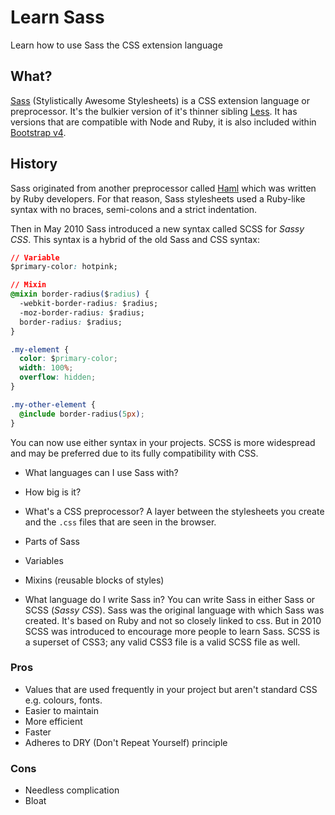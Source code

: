 # Learn Sass
Learn how to use Sass the CSS extension language

## What?

[Sass](http://sass-lang.com) (Stylistically Awesome Stylesheets) is a CSS
extension language or preprocessor. It's the bulkier version of it's thinner sibling
[Less](http://lesscss.org/). It has versions that are compatible with Node
and Ruby, it is also included within
[Bootstrap v4](https://getbootstrap.com/docs/4.0/getting-started/introduction/).

## History
Sass originated from another preprocessor called [Haml](http://haml.info/) which
was written by Ruby developers. For that reason, Sass stylesheets used a
Ruby-like syntax with no braces, semi-colons and a strict indentation.

Then in May 2010 Sass introduced a new syntax called SCSS for _Sassy CSS_. This
syntax is a hybrid of the old Sass and CSS syntax:

```css
// Variable
$primary-color: hotpink;

// Mixin
@mixin border-radius($radius) {
  -webkit-border-radius: $radius;
  -moz-border-radius: $radius;
  border-radius: $radius;
}

.my-element {
  color: $primary-color;
  width: 100%;
  overflow: hidden;
}

.my-other-element {
  @include border-radius(5px);
}
```

You can now use either syntax in your projects. SCSS is more widespread and
may be preferred due to its fully compatibility with CSS.

- What languages can I use Sass with?
- How big is it?

- What's a CSS preprocessor?
A layer between the stylesheets you create and the `.css` files that are seen in
the browser.

- Parts of Sass
 - Variables
 - Mixins (reusable blocks of styles)

- What language do I write Sass in?
You can write Sass in either Sass or SCSS (_Sassy CSS_). Sass was the original
language with which Sass was created. It's based on Ruby and not so closely
linked to css. But in 2010 SCSS was introduced to encourage more people to learn
Sass. SCSS is a superset of CSS3; any valid CSS3 file is a valid SCSS file as well.

### Pros

- Values that are used frequently in your project but aren't standard CSS e.g. colours, fonts.
- Easier to maintain
- More efficient
- Faster
- Adheres to DRY (Don't Repeat Yourself) principle

### Cons

- Needless complication
- Bloat
